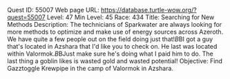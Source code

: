 Quest ID: 55007
Web page URL: https://database.turtle-wow.org/?quest=55007
Level: 47
Min Level: 45
Race: 434
Title: Searching for New Methods
Description: The technicians of Sparkwater are always looking for more methods to optimize and make use of energy sources across Azeroth. We have quite a few people out on the field doing just that!$B$BI got a guy that's located in Azshara that I'd like you to check on. He last was located within Valormok.$B$BJust make sure he's doing what I paid him to do. The last thing a goblin likes is wasted gold and wasted potential!
Objective: Find Gazztoggle Krewpipe in the camp of Valormok in Azshara.
